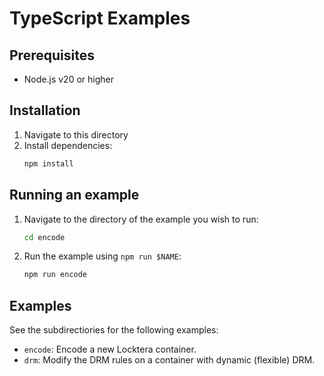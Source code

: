 # TypeScript Examples

## Prerequisites

- Node.js v20 or higher

## Installation

1. Navigate to this directory
2. Install dependencies:
	```sh
	npm install
	```

## Running an example

1. Navigate to the directory of the example you wish to run:
	```sh
	cd encode
	```
2. Run the example using `npm run $NAME`:
	```sh
	npm run encode
	```

## Examples

See the subdirectiories for the following examples:

- `encode`: Encode a new Locktera container.
- `drm`: Modify the DRM rules on a container with dynamic (flexible) DRM.
